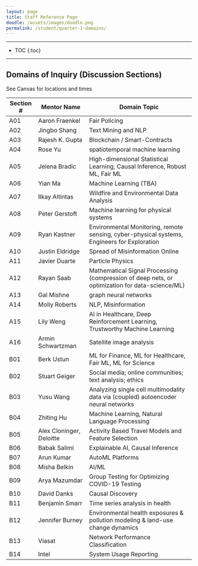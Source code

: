 ```yaml
---
layout: page
title: Staff Reference Page
doodle: /assets/images/doodle.png
permalink: /student/quarter-1-domains/
---
```


---
* TOC
{:toc}

---

## Domains of Inquiry (Discussion Sections)

See Canvas for locations and times

|Section #|Mentor Name|Domain Topic|
|---|---|---|
|A01|Aaron Fraenkel|Fair Policing|
|A02|Jingbo Shang|Text Mining and NLP|
|A03|Rajesh K. Gupta|Blockchain / Smart-Contracts|
|A04|Rose Yu|spatiotemporal machine learning|
|A05|Jelena Bradic|High-dimensional Statistical Learning, Causal Inference, Robust ML, Fair ML|
|A06|Yian Ma|Machine Learning (TBA)|
|A07|Ilkay Altintas|Wildfire and Environmental Data Analysis|
|A08|Peter Gerstoft|Machine learning for physical systems|
|A09|Ryan Kastner|Environmental Monitoring, remote sensing, cyber-physical systems, Engineers for Exploration|
|A10|Justin Eldridge|Spread of Misinformation Online|
|A11|Javier Duarte|Particle Physics|
|A12|Rayan Saab|Mathematical Signal Processing (compression of deep nets, or optimization for data-science/ML)|
|A13|Gal Mishne|graph neural networks|
|A14|Molly Roberts|NLP, Misinformation|
|A15|Lily Weng|AI in Healthcare, Deep Reinforcement Learning, Trustworthy Machine Learning |
|A16|Armin Schwartzman|Satellite image analysis|
|B01|Berk Ustun|ML for Finance, ML for Healthcare,  Fair ML, ML for Science|
|B02|Stuart Geiger|Social media; online communities; text analysis; ethics|
|B03|Yusu Wang|Analyzing single cell multimodality data via (coupled) autoencoder neural networks|
|B04|Zhiting Hu|Machine Learning, Natural Language Processing|
|B05|Alex Cloninger, Deloitte|Activity Based Travel Models and Feature Selection|
|B06|Babak Salimi|Explainable AI, Causal Inference |
|B07|Arun Kumar|AutoML Platforms|
|B08|Misha Belkin|AI/ML|
|B09|Arya Mazumdar|Group Testing for Optimizing COVID-19 Testing|
|B10|David Danks|Causal Discovery|
|B11|Benjamin Smarr|Time series analysis in health|
|B12|Jennifer Burney|Environmental health exposures & pollution modeling & land-use change dynamics|
|B13|Viasat|Network Performance Classification|
|B14|Intel|System Usage Reporting|

